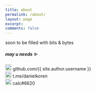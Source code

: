 ```yaml
---
title: about
permalink: /about/
layout: page
excerpt: 
comments: false
---
```


soon to be filled with bits & bytes

##### may u needs ✨

<img src="../assets/img/github.png" width="20"> github.com/{{ site.author.username }} \
<img src="../assets/img/telegram.png" width="20"> t.me/danielkoren \
<img src="../assets/img/discord.png" width="20"> calc#6620